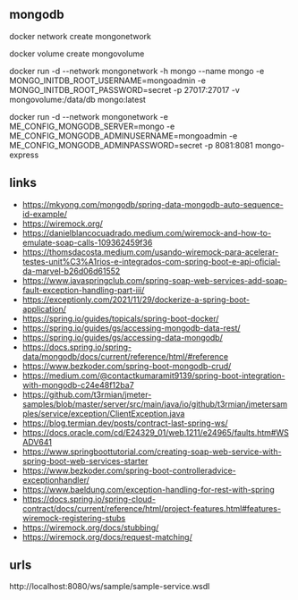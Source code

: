 ## mongodb

docker network create mongonetwork

docker volume create mongovolume

docker run -d --network mongonetwork -h mongo --name mongo -e MONGO_INITDB_ROOT_USERNAME=mongoadmin -e MONGO_INITDB_ROOT_PASSWORD=secret -p 27017:27017 -v mongovolume:/data/db mongo:latest

docker run -d --network mongonetwork -e ME_CONFIG_MONGODB_SERVER=mongo -e ME_CONFIG_MONGODB_ADMINUSERNAME=mongoadmin -e ME_CONFIG_MONGODB_ADMINPASSWORD=secret -p 8081:8081 mongo-express

## links

* https://mkyong.com/mongodb/spring-data-mongodb-auto-sequence-id-example/
* https://wiremock.org/
* https://danielblancocuadrado.medium.com/wiremock-and-how-to-emulate-soap-calls-109362459f36
* https://thomsdacosta.medium.com/usando-wiremock-para-acelerar-testes-unit%C3%A1rios-e-integrados-com-spring-boot-e-api-oficial-da-marvel-b26d06d61552
* https://www.javaspringclub.com/spring-soap-web-services-add-soap-fault-exception-handling-part-iii/
* https://exceptionly.com/2021/11/29/dockerize-a-spring-boot-application/
* https://spring.io/guides/topicals/spring-boot-docker/
* https://spring.io/guides/gs/accessing-mongodb-data-rest/
* https://spring.io/guides/gs/accessing-data-mongodb/
* https://docs.spring.io/spring-data/mongodb/docs/current/reference/html/#reference
* https://www.bezkoder.com/spring-boot-mongodb-crud/
* https://medium.com/@contactkumaramit9139/spring-boot-integration-with-mongodb-c24e48f12ba7
* https://github.com/t3rmian/jmeter-samples/blob/master/server/src/main/java/io/github/t3rmian/jmetersamples/service/exception/ClientException.java
* https://blog.termian.dev/posts/contract-last-spring-ws/
* https://docs.oracle.com/cd/E24329_01/web.1211/e24965/faults.htm#WSADV641
* https://www.springboottutorial.com/creating-soap-web-service-with-spring-boot-web-services-starter
* https://www.bezkoder.com/spring-boot-controlleradvice-exceptionhandler/
* https://www.baeldung.com/exception-handling-for-rest-with-spring
* https://docs.spring.io/spring-cloud-contract/docs/current/reference/html/project-features.html#features-wiremock-registering-stubs
* https://wiremock.org/docs/stubbing/
* https://wiremock.org/docs/request-matching/

## urls
http://localhost:8080/ws/sample/sample-service.wsdl
